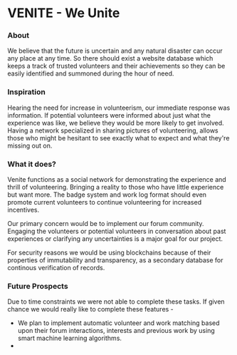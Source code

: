 # VENITE - We Unite
### About

We believe that the future is uncertain and any natural disaster can occur any place at any time. So there should exist a website database which keeps a track of trusted volunteers and their achievements so they can be easily identified and summoned during the hour of need.

### Inspiration

Hearing the need for increase in volunteerism, our immediate response was information. If potential volunteers were informed about just what the experience was like, we believe they would be more likely to get involved. Having a network specialized in sharing pictures of volunteering, allows those who might be hesitant to see exactly what to expect and what they're missing out on.

### What it does?
Venite functions as a social network for demonstrating the experience and thrill of volunteering. Bringing a reality to those who have little experience but want more. The badge system and work log format should even promote current volunteers to continue volunteering for increased incentives. 

Our primary concern would be to implement our forum community. Engaging the volunteers or potential volunteers in conversation about past experiences or clarifying any uncertainties is a major goal for our project. 

For security reasons we would be using blockchains because of their properties of immutability and transparency, as a secondary database for continous verification of records.

### Future Prospects
Due to time constraints we were not able to complete these tasks. If given chance we would really like to complete these features -
- We plan to implement automatic volunteer and work matching based upon their forum interactions, interests and previous work by using smart machine learning algorithms.
- 